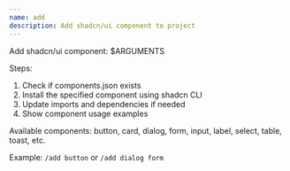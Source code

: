 ```yaml
---
name: add
description: Add shadcn/ui component to project
---
```


Add shadcn/ui component: $ARGUMENTS

Steps:
1. Check if components.json exists
2. Install the specified component using shadcn CLI
3. Update imports and dependencies if needed
4. Show component usage examples

Available components: button, card, dialog, form, input, label, select, table, toast, etc.

Example: `/add button` or `/add dialog form`